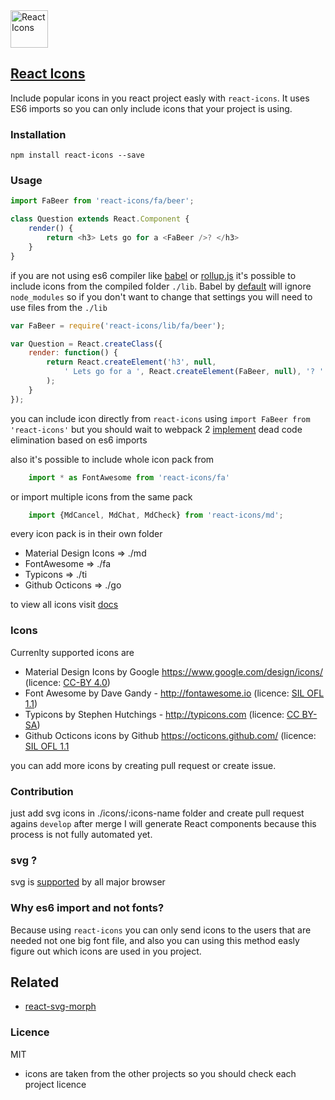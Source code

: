 
<img src="https://rawgit.com/gorangajic/react-icons/master/react-icons.svg" width="60" alt="React Icons">

## [React Icons](http://gorangajic.github.io/react-icons/index.html)

Include popular icons in you react project easly with ```react-icons```. It uses ES6 imports so you can only include icons that your project is using.

### Installation
    npm install react-icons --save

### Usage


```javascript
import FaBeer from 'react-icons/fa/beer';

class Question extends React.Component {
    render() {
        return <h3> Lets go for a <FaBeer />? </h3>
    }
}
````

if you are not using es6 compiler like [babel](https://babeljs.io/) or [rollup.js](http://rollupjs.org/) it's possible to include icons from the compiled folder ```./lib```. Babel by [default](http://babeljs.io/docs/usage/require/#usage) will ignore ```node_modules``` so if you don't want to change that settings you will need to use files from the ```./lib```

```javascript
var FaBeer = require('react-icons/lib/fa/beer');

var Question = React.createClass({
    render: function() {
        return React.createElement('h3', null,
            ' Lets go for a ', React.createElement(FaBeer, null), '? '
        );
    }
});

```

you can include icon directly from ```react-icons``` using ```import FaBeer from 'react-icons'``` but you should wait to webpack 2 [implement](https://twitter.com/dan_abramov/status/656970508005736448) dead code elimination based on es6 imports

also it's possible to include whole icon pack from

```javascript
    import * as FontAwesome from 'react-icons/fa'
```

or import multiple icons from the same pack

```javascript
    import {MdCancel, MdChat, MdCheck} from 'react-icons/md';
```
every icon pack is in their own folder
* Material Design Icons => ./md
* FontAwesome => ./fa
* Typicons => ./ti
* Github Octicons => ./go

to view all icons visit [docs](http://gorangajic.github.io/react-icons/)

### Icons

Currenlty supported icons are
* Material Design Icons by Google https://www.google.com/design/icons/ (licence: [CC-BY 4.0](https://github.com/google/material-design-icons/blob/master/LICENSE))
* Font Awesome by Dave Gandy - http://fontawesome.io (licence: [SIL OFL 1.1](http://scripts.sil.org/OFL))
* Typicons by Stephen Hutchings - http://typicons.com (licence: [CC BY-SA](http://creativecommons.org/licenses/by-sa/3.0/))
* Github Octicons icons by Github https://octicons.github.com/ (licence: [SIL OFL 1.1](https://github.com/github/octicons/blob/master/LICENSE.txt)

you can add more icons by creating pull request or create issue.

### Contribution

just add svg icons in ./icons/:icons-name folder and create pull request agains ```develop``` after merge I will generate React components because this process is not fully automated yet.

### svg ?
svg is [supported](http://caniuse.com/#search=svg) by all major browser

### Why es6 import and not fonts?

Because using ```react-icons``` you can only send icons to the users that are needed not one big font file, and also you can using this method easly figure out which icons are used in you project.
## Related

- [react-svg-morph](https://github.com/gorangajic/react-svg-morph/)

### Licence

MIT

* icons are taken from the other projects so you should check each project licence
